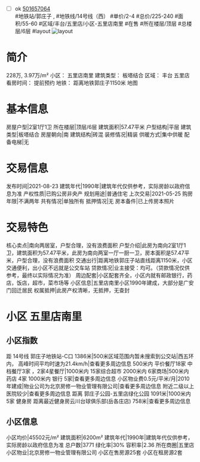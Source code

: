 - [ ] ok [501657064](https://bj.5i5j.com/ershoufang/501657064.html)  
 #地铁站/郭庄子 ,  #地铁线/14号线（西）
#单价/2-4 #总价/225-240 #面积/55-60   #区域/丰台/五里店/小区-五里店南里 #在售 #所在楼层/顶层 #总楼层/6层 #layout 
![layout](http://image2a.5i5j.com/bdir/layout/41414.jpg_P5.jpg) 
# 简介 
 228万,  3.97万/m² 
小区： 五里店南里
建筑类型： 板塔结合
区域： 丰台 五里店
看房时间： 提前预约
地铁： 距离地铁郭庄子1150米 地图
# 基本信息 
 房屋户型|2室1厅1卫
所在楼层|顶层/6层
建筑面积|57.47平米
户型结构|平层
建筑类型|板塔结合
房屋朝向|南
建筑结构|砖混
装修情况|精装
供暖方式|集中供暖
配备电梯|无
# 交易信息 
 发布时间|2021-08-23
建筑年代|1990年|建筑年代仅供参考，实际房龄以政府信息为准
产权性质|已购公房非央产
规划用途|普通住宅
上次交易|2021-05-25
购房年限|不满两年
共有情况|单独所有
抵押情况|无
房本备件|已上传房本照片
# 交易特色 
 核心卖点|南向两居室，户型合理，没有浪费面积
户型介绍|此房为南向2室1厅1卫，建筑面积为57.47平米，此房为南向两室一厅一厨一卫，房本面积是57.47平米，户型合理，没有浪费面积
交通出行|距离地铁郭庄子站直线距离1150米，小区交通便利，出小区不远就是公交车站
贷款情况|业主接受：均可。（贷款情况仅供参考，最终以实际情况为准）
周边配套|小区配套齐全，小区内就有邮政银行，药店，饭店，超市，菜市场等
小区信息|五里店南里小区1990年建成，大部分是广安门回迁居民
权属抵押|此房产权清晰，无抵押，无查封
# 小区 五里店南里
## 小区指数 
 距 14号线 郭庄子地铁站-C口 1386米|500米区域范围内暂未搜索到公交站|西五环内， 高峰时间平均时速为21.4km/h|查看更多周边信息
500米内 平价餐厅18家
中档餐厅3家 ，2家4星餐厅|1000米内 15家综合超市
2000米内 6家商场|500米内 药店 4家
1000米内 银行 5家|查看更多周边信息
小区物业费0.5元/平米/月|2010年建成|物业公司为北京房修一物业管理有限公司|查看更多周边信息
附近二级以上医院较少|查看更多周边信息
距离 郭庄子公园-五里店绿化公园 1091米|1000米内 5家 健身房
距离最近健身房云川台球俱乐部(岳各庄店) 758米|查看更多周边信息
## 小区信息 
 小区均价|45502元/m²
建筑面积|6200m²
建筑年代|1990年|建筑年代仅供参考，实际房龄以政府信息为准
总户数|3771
绿化率|30%
容积率|2.36
所在商圈|五里店
小区物业|北京房修一物业管理有限公司
小区在售房源25套
小区在租房源2套
